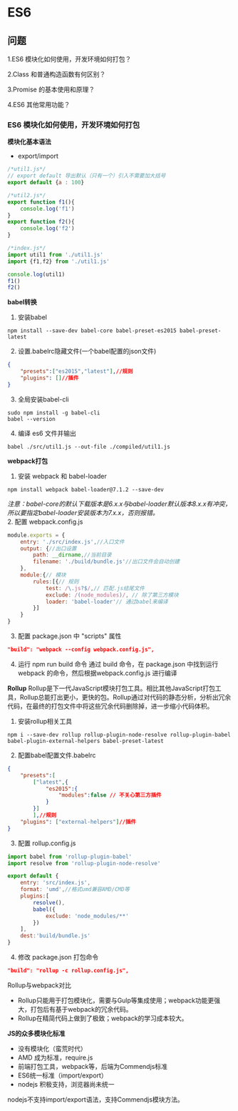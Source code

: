 # ES6

## 问题

1.ES6 模块化如何使用，开发环境如何打包？  

2.Class 和普通构造函数有何区别？

3.Promise 的基本使用和原理？

4.ES6 其他常用功能？



### ES6 模块化如何使用，开发环境如何打包

**模块化基本语法**
- export/import
```js
/*util1.js*/
// export default 导出默认（只有一个）引入不需要加大括号
export default {a : 100}

/*util2.js*/
export function f1(){
    console.log('f1')
}
export function f2(){
    console.log('f2')
}

/*index.js*/
import util1 from './util1.js'
import {f1,f2} from './util1.js'

console.log(util1)
f1()
f2()
```
**babel转换**
1. 安装babel
```
npm install --save-dev babel-core babel-preset-es2015 babel-preset-latest
```
2. 设置.babelrc隐藏文件(一个babel配置的json文件)
```json
{
    "presets":["es2015","latest"],//规则
    "plugins": []//插件
}
```
3. 全局安装babel-cli
```
sudo npm install -g babel-cli
babel --version
```
4. 编译 es6 文件并输出
```
babel ./src/util1.js --out-file ./compiled/util1.js
```
**webpack打包**
1. 安装 webpack 和 babel-loader
```
npm install webpack babel-loader@7.1.2 --save-dev
```
*注意：babel-core的默认下载版本是6.x.x与babel-loader默认版本8.x.x有冲突，所以要指定babel-loader安装版本为7.x.x，否则报错。*  
2. 配置 webpack.config.js
```javascript
module.exports = {
    entry: './src/index.js',//入口文件
    output: {//出口设置
        path: __dirname,//当前目录
        filename: './build/bundle.js'//出口文件会自动创建
    },
    module:{// 模块
        rules:[{// 规则
            test: /\.js?$/,// 匹配.js结尾文件
            exclude: /(node_modules)/, // 除了第三方模块
            loader: 'babel-loader'// 通过babel来编译
        }]
    }
}
```
3. 配置 package.json 中 "scripts" 属性
```json
"build": "webpack --config webpack.config.js",
```
4. 运行 npm run build 命令 
通过 build 命令，在 package.json 中找到运行 webpack 的命令，然后根据webpack.config.js 进行编译

**Rollup**
Rollup是下一代JavaScript模块打包工具。相比其他JavaScript打包工具，Rollup总能打出更小，更快的包。Rollup通过对代码的静态分析，分析出冗余代码，在最终的打包文件中将这些冗余代码删除掉，进一步缩小代码体积。

1. 安装rollup相关工具
```
npm i --save-dev rollup rollup-plugin-node-resolve rollup-plugin-babel babel-plugin-external-helpers babel-preset-latest

```
2. 配置babel配置文件.babelrc
```json
{
    "presets":[
        ["latest",{
            "es2015":{
                "modules":false // 不关心第三方插件
            }
        }]
        ],//规则
    "plugins": ["external-helpers"]//插件
}
```
3. 配置 rollup.config.js
```js
import babel from 'rollup-plugin-babel'
import resolve from 'rollup-plugin-node-resolve'

export default {
    entry: 'src/index.js',
    format: 'umd',//格式umd兼容AMD/CMD等
    plugins:[
        resolve(),
        babel({
            exclude: 'node_modules/**'
        })
    ],
    dest:'build/bundle.js'
}
```
4. 修改 package.json 打包命令
```json
"build": "rollup -c rollup.config.js",
```

Rollup与webpack对比
- Rollup只能用于打包模块化，需要与Gulp等集成使用；webpack功能更强大，打包后有基于webpack的冗余代码。  
- Rollup在精简代码上做到了极致；webpack的学习成本较大。

**JS的众多模块化标准**
- 没有模块化（蛮荒时代）
- AMD 成为标准，require.js
- 前端打包工具，webpack等，后端为Commendjs标准
- ES6统一标准（import/export）
- nodejs 积极支持，浏览器尚未统一

nodejs不支持import/export语法，支持Commendjs模块方法。





